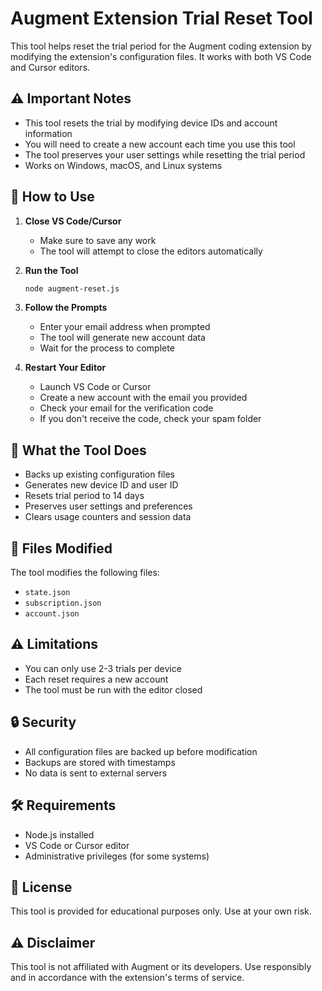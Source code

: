 # Augment Extension Trial Reset Tool

This tool helps reset the trial period for the Augment coding extension by modifying the extension's configuration files. It works with both VS Code and Cursor editors.

## ⚠️ Important Notes

- This tool resets the trial by modifying device IDs and account information
- You will need to create a new account each time you use this tool
- The tool preserves your user settings while resetting the trial period
- Works on Windows, macOS, and Linux systems

## 🚀 How to Use

1. **Close VS Code/Cursor**
   - Make sure to save any work
   - The tool will attempt to close the editors automatically

2. **Run the Tool**
   ```bash
   node augment-reset.js
   ```

3. **Follow the Prompts**
   - Enter your email address when prompted
   - The tool will generate new account data
   - Wait for the process to complete

4. **Restart Your Editor**
   - Launch VS Code or Cursor
   - Create a new account with the email you provided
   - Check your email for the verification code
   - If you don't receive the code, check your spam folder

## 🔧 What the Tool Does

- Backs up existing configuration files
- Generates new device ID and user ID
- Resets trial period to 14 days
- Preserves user settings and preferences
- Clears usage counters and session data

## 📁 Files Modified

The tool modifies the following files:
- `state.json`
- `subscription.json`
- `account.json`

## ⚠️ Limitations

- You can only use 2-3 trials per device
- Each reset requires a new account
- The tool must be run with the editor closed

## 🔒 Security

- All configuration files are backed up before modification
- Backups are stored with timestamps
- No data is sent to external servers

## 🛠️ Requirements

- Node.js installed
- VS Code or Cursor editor
- Administrative privileges (for some systems)

## 📝 License

This tool is provided for educational purposes only. Use at your own risk.

## ⚠️ Disclaimer

This tool is not affiliated with Augment or its developers. Use responsibly and in accordance with the extension's terms of service.
